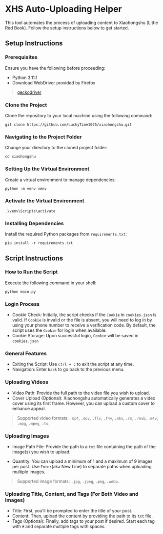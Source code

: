 # XHS Auto-Uploading Helper

This tool automates the process of uploading content to Xiaohongshu (Little Red Book). Follow the setup instructions below to get started.

## Setup Instructions

### Prerequisites

Ensure you have the following before proceeding:
- Python 3.11.1  
- Download WebDriver provided by Firefox
>  [geckodriver](https://github.com/mozilla/geckodriver)


### Clone the Project

Clone the repository to your local machine using the following command:

```shell
git clone https://github.com/LuckyTime1025/xiaohongshu.git
```

### Navigating to the Project Folder

Change your directory to the cloned project folder:

```shell
cd xiaohongshu
```

### Setting Up the Virtual Environment

Create a virtual environment to manage dependencies:

```shell
python -m venv venv
```

### Activate the Virtual Environment

```shell
.\venv\Scripts\activate
```

### Installing Dependencies

Install the required Python packages from ```requirements.txt```:

```shell
pip install -r requirements.txt
```

## Script Instructions

### How to Run the Script

Execute the following command in your shell:
```shell
python main.py
```

### Login Process

- Cookie Check: Initially, the script checks if the ```Cookie``` in ```cookies.json``` is valid. If ```Cookie``` is invalid or the file is absent, you will need to log in by using your phone number to receive a verification code. By default, the script uses the ```Cookie``` for login when available.
- Cookie Storage: Upon successful login, ```Cookie``` will be saved in ```cookies.json``` 

### General Features

- Exiting the Script: Use ```ctrl + c``` to exit the script at any time.  
- Navigation: Enter ```back``` to go back to the previous menu.


### Uploading Videos

- Video Path: Provide the full path to the video file you wish to upload.
- Cover Upload (Optional): Xiaohongshu automatically generates a video cover using its first frame. However, you can upload a custom cover to enhance appeal.

> Supported video formats: ```.mp4```, ```.mov```, ```.flv```, ```.f4v```, ```.mkv```, ```.rm```, ```.rmvb```, ```.m4v```, ```.mpg```, ```.mpeg```, ```.ts```.


### Uploading Images

- Image Path File: Provide the path to a ```txt``` file containing the path of the image(s) you wish to upload.

- Quantity: You can upload a minimum of 1 and a maximum of 9 images per post. Use ```Enter```(aka New Line) to separate paths when uploading multiple images.

> Supported image formats: ```.jpg```, ```.jpeg```, ```.png```, ```.webp```.


### Uploading Title, Content, and Tags (For Both Video and Images)

- Title: First, you'll be prompted to enter the title of your post.
- Content: Then, upload the content by providing the path to its ```txt``` file.
- Tags (Optional): Finally, add tags to your post if desired. Start each tag with ```#``` and separate multiple tags with spaces.

